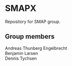 # SMAPX
Repository for SMAP group.

## Group members
Andreas Thunberg Engelbrecht  
Benjamin Larsen  
Dennis Tychsen  

